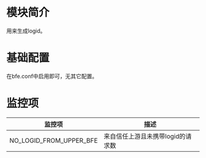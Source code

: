 # 模块简介

用来生成logid。

# 基础配置

在bfe.conf中启用即可，无其它配置。

# 监控项

| 监控项                  | 描述                              |
| ----------------------- | --------------------------------- |
| NO_LOGID_FROM_UPPER_BFE | 来自信任上游且未携带logid的请求数 |

